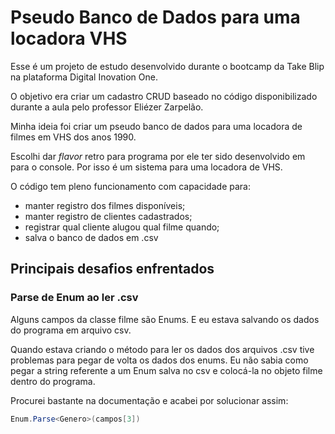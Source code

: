 # Pseudo Banco de Dados para uma locadora VHS

Esse é um projeto de estudo desenvolvido durante o bootcamp da Take Blip na plataforma Digital Inovation One.

O objetivo era criar um cadastro CRUD baseado no código disponibilizado durante a aula pelo professor Eliézer Zarpelão.

Minha ideia foi criar um pseudo banco de dados para uma locadora de filmes em VHS dos anos 1990.

Escolhi dar *flavor* retro para programa por ele ter sido desenvolvido em para o console. Por isso é um sistema para uma locadora de VHS.

O código tem pleno funcionamento com capacidade para:
- manter registro dos filmes disponíveis;
- manter registro de clientes cadastrados;
- registrar qual cliente alugou qual filme quando;
- salva o banco de dados em .csv

## Principais desafios enfrentados
### Parse de Enum ao ler .csv

Alguns campos da classe filme são Enums. E eu estava salvando os dados do programa em arquivo csv.

Quando estava criando o método para ler os dados dos arquivos .csv tive problemas para pegar de volta os dados dos enums. Eu não sabia como pegar a string referente a um Enum salva no csv e colocá-la no objeto filme dentro do programa.

Procurei bastante na documentação e acabei por solucionar assim:

```c#
Enum.Parse<Genero>(campos[3])
```
